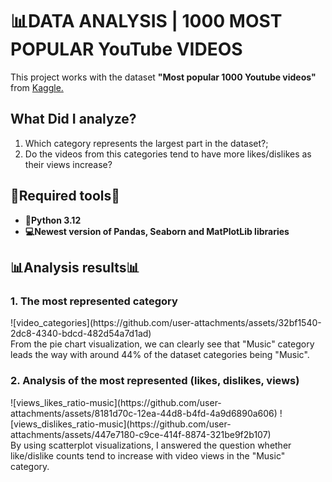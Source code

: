# 📊DATA ANALYSIS | 1000 MOST POPULAR YouTube VIDEOS
This project works with the dataset <strong>"Most popular 1000 Youtube videos"</strong> from <a href="https://www.kaggle.com/datasets/samithsachidanandan/most-popular-1000-youtube-videos?phase=FinishSSORegistration&returnUrl=%2Fdatasets%2Fsamithsachidanandan%2Fmost-popular-1000-youtube-videos%2Fversions%2F1%3Fresource%3Ddownload&SSORegistrationToken=CfDJ8AuLNK2TuwVNoq0UgqCcqcYFrvoQ1_gpuSj8UBlKg_2JcBQheD7VuCeMPm6HAvTiY_pV_t9XG8J_DWvmyTEOweuCMGoyDLgNa638LJnp3KiU4qe6h6so7Dt24-WRq5Bmj7JaOQu-YVKuZcM7moKJHSWQTdVP6DGXSGDrEUqq8EBqNThE3an4Ff5ZpEMQXVhT16iqTUu3URrKZ6F5Sjh5gLgoSYtDFR-Wmp_X-XXI-KE21A1WhkebIIr75jEXk47K8SNzOl61JcOb0SX9rD7mkjAntnk7Ny3OTzMO5xRKhMQmGNfGItWAlvg4GmovRiSylsY8jdCfygKppSBMujJCq40&DisplayName=Maximili%C3%A1n+Cenkner">Kaggle.</a>
<h2>What Did I analyze?</h2>
<ol>
  <li>Which category represents the largest part in the dataset?;</li>
  <li>Do the videos from this categories tend to have more likes/dislikes as their views increase?</li>
</ol>

<h2>🔴Required tools🔴</h2>
<ul>
  <li>
    <strong>🐍Python 3.12</strong>
  </li>
  <li>
    <strong>💻Newest version of Pandas, Seaborn and MatPlotLib libraries</strong>
  </li>
</ul>

<h2>📊Analysis results📊</h2>

<h3>1. The most represented category</h3>
![video_categories](https://github.com/user-attachments/assets/32bf1540-2dc8-4340-bdcd-482d54a7d1ad)

<br>
  From the pie chart visualization, we can clearly see that "Music" category leads the way with around 44% of the dataset categories being "Music". 

<h3>2. Analysis of the most represented (likes, dislikes, views)</h3>
![views_likes_ratio-music](https://github.com/user-attachments/assets/8181d70c-12ea-44d8-b4fd-4a9d6890a606)
![views_dislikes_ratio-music](https://github.com/user-attachments/assets/447e7180-c9ce-414f-8874-321be9f2b107)

<br>
  By using scatterplot visualizations, I answered the question whether like/dislike counts tend to increase with video views in the "Music" category.
